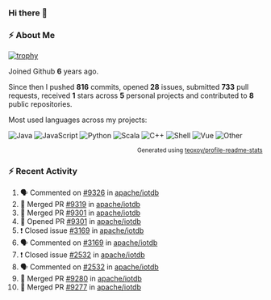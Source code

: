 ### Hi there 👋

### :zap: About Me

[![trophy](https://github-profile-trophy.vercel.app/?username=HTHou&theme=onedark)](https://github.com/ryo-ma/github-profile-trophy)
   
Joined Github **6** years ago.

Since then I pushed **816** commits, opened **28** issues, submitted **733** pull requests, received **1** stars across **5** personal projects and contributed to **8** public repositories.

Most used languages across my projects:

![Java](https://img.shields.io/static/v1?style=flat-square&label=%E2%A0%80&color=555&labelColor=%23b07219&message=Java%EF%B8%B194.4%25)
![JavaScript](https://img.shields.io/static/v1?style=flat-square&label=%E2%A0%80&color=555&labelColor=%23f1e05a&message=JavaScript%EF%B8%B11.4%25)
![Python](https://img.shields.io/static/v1?style=flat-square&label=%E2%A0%80&color=555&labelColor=%233572A5&message=Python%EF%B8%B10.7%25)
![Scala](https://img.shields.io/static/v1?style=flat-square&label=%E2%A0%80&color=555&labelColor=%23c22d40&message=Scala%EF%B8%B10.6%25)
![C++](https://img.shields.io/static/v1?style=flat-square&label=%E2%A0%80&color=555&labelColor=%23f34b7d&message=C%2B%2B%EF%B8%B10.6%25)
![Shell](https://img.shields.io/static/v1?style=flat-square&label=%E2%A0%80&color=555&labelColor=%2389e051&message=Shell%EF%B8%B10.4%25)
![Vue](https://img.shields.io/static/v1?style=flat-square&label=%E2%A0%80&color=555&labelColor=%2341b883&message=Vue%EF%B8%B10.3%25)
![Other](https://img.shields.io/static/v1?style=flat-square&label=%E2%A0%80&color=555&labelColor=%23ededed&message=Other%EF%B8%B11.2%25)

<p align="right"><sub>Generated using <a href="https://github.com/marketplace/actions/profile-readme-stats">teoxoy/profile-readme-stats</a></sub></p>


<!--![](https://github.com/HTHou/HTHou/blob/output/github-contribution-grid-snake.svg)-->

<!--![Haonan Hou's github stats](https://github-readme-stats.vercel.app/api?username=HTHou&count_private=true&show_icons=true&theme=onedark)-->

<!--![Haonan Hou's wakatime stats](https://github-readme-stats.vercel.app/api/wakatime?username=HTHou&layout=compact&theme=onedark)-->

<!--![Top Langs](https://github-readme-stats.vercel.app/api/top-langs/?username=HTHou&theme=onedark&layout=compact)-->

### :zap: Recent Activity
<!--START_SECTION:activity-->
1. 🗣 Commented on [#9326](https://github.com/apache/iotdb/issues/9326) in [apache/iotdb](https://github.com/apache/iotdb)
2. 🎉 Merged PR [#9319](https://github.com/apache/iotdb/pull/9319) in [apache/iotdb](https://github.com/apache/iotdb)
3. 🎉 Merged PR [#9301](https://github.com/apache/iotdb/pull/9301) in [apache/iotdb](https://github.com/apache/iotdb)
4. 💪 Opened PR [#9301](https://github.com/apache/iotdb/pull/9301) in [apache/iotdb](https://github.com/apache/iotdb)
5. ❗️ Closed issue [#3169](https://github.com/apache/iotdb/issues/3169) in [apache/iotdb](https://github.com/apache/iotdb)
6. 🗣 Commented on [#3169](https://github.com/apache/iotdb/issues/3169) in [apache/iotdb](https://github.com/apache/iotdb)
7. ❗️ Closed issue [#2532](https://github.com/apache/iotdb/issues/2532) in [apache/iotdb](https://github.com/apache/iotdb)
8. 🗣 Commented on [#2532](https://github.com/apache/iotdb/issues/2532) in [apache/iotdb](https://github.com/apache/iotdb)
9. 🎉 Merged PR [#9280](https://github.com/apache/iotdb/pull/9280) in [apache/iotdb](https://github.com/apache/iotdb)
10. 🎉 Merged PR [#9277](https://github.com/apache/iotdb/pull/9277) in [apache/iotdb](https://github.com/apache/iotdb)
<!--END_SECTION:activity-->

<!--
**HTHou/HTHou** is a ✨ _special_ ✨ repository because its `README.md` (this file) appears on your GitHub profile.

Here are some ideas to get you started:

- 🔭 I’m currently working on ...
- 🌱 I’m currently learning ...
- 👯 I’m looking to collaborate on ...
- 🤔 I’m looking for help with ...
- 💬 Ask me about ...
- 📫 How to reach me: ...
- 😄 Pronouns: ...
- ⚡ Fun fact: ...
-->
